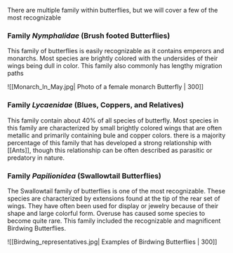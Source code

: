 There are multiple family within butterflies, but we will cover a few of the most recognizable

### Family *Nymphalidae* (Brush footed Butterflies)

This family of butterflies is easily recognizable as it contains emperors and monarchs. Most species are brightly colored with the undersides of their wings being dull in color. This family also commonly has lengthy migration paths

![[Monarch_In_May.jpg| Photo of a female monarch Butterfly | 300]]

### Family *Lycaenidae* (Blues, Coppers, and Relatives)

This family contain about 40% of all species of butterfly. Most species in this family are characterized by small brightly colored wings that are often metallic and primarily containing bule and copper colors. there is a majority percentage of this family that has developed a strong relationship with [[Ants]], though this relationship can be often described as parasitic or predatory in nature.

### Family *Papilionidea* (Swallowtail Butterflies)

The Swallowtail family of butterflies is one of the most recognizable. These species are characterized by extensions found at the tip of the rear set of wings. They have often been used for display or jewelry because of their shape and large colorful form. Overuse has caused some species to become quite rare. This family included the recognizable and magnificent Birdwing Butterflies.

![[Birdwing_representatives.jpg| Examples of Birdwing Butterflies | 300]]